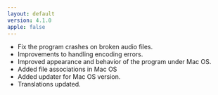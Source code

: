 ```yaml
---
layout: default
version: 4.1.0
apple: false
---
```


* Fix the program crashes on broken audio files.
* Improvements to handling encoding errors.
* Improved appearance and behavior of the program under Mac OS.
* Added file associations in Mac OS
* Added updater for Mac OS version.
* Translations updated.
